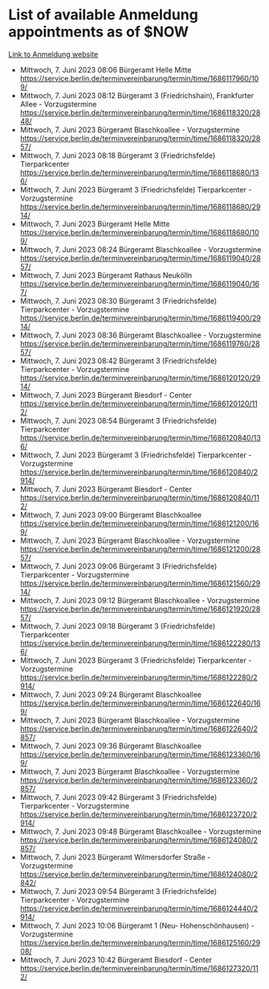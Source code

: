 # List of available Anmeldung appointments as of $NOW
[Link to Anmeldung website](https://service.berlin.de/terminvereinbarung/termin/tag.php?termin=1&anliegen[]=120686&dienstleisterlist=122210,122217,327316,122219,327312,122227,327314,122231,327346,122243,327348,122254,122252,329742,122260,329745,122262,329748,122271,327278,122273,327274,122277,327276,330436,122280,327294,122282,327290,122284,327292,122291,327270,122285,327266,122286,327264,122296,327268,150230,329760,122297,327286,122294,327284,122312,329763,122314,329775,122304,327330,122311,327334,122309,327332,317869,122281,327352,122279,329772,122283,122276,327324,122274,327326,122267,329766,122246,327318,122251,327320,122257,327322,122208,327298,122226,327300&herkunft=http%3A%2F%2Fservice.berlin.de%2Fdienstleistung%2F120686%2F)
- Mittwoch, 7. Juni 2023 08:06 Bürgeramt Helle Mitte https://service.berlin.de/terminvereinbarung/termin/time/1686117960/109/
- Mittwoch, 7. Juni 2023 08:12 Bürgeramt 3 (Friedrichshain), Frankfurter Allee - Vorzugstermine https://service.berlin.de/terminvereinbarung/termin/time/1686118320/2848/
- Mittwoch, 7. Juni 2023  Bürgeramt Blaschkoallee - Vorzugstermine https://service.berlin.de/terminvereinbarung/termin/time/1686118320/2857/
- Mittwoch, 7. Juni 2023 08:18 Bürgeramt 3 (Friedrichsfelde) Tierparkcenter https://service.berlin.de/terminvereinbarung/termin/time/1686118680/136/
- Mittwoch, 7. Juni 2023  Bürgeramt 3 (Friedrichsfelde) Tierparkcenter - Vorzugstermine https://service.berlin.de/terminvereinbarung/termin/time/1686118680/2914/
- Mittwoch, 7. Juni 2023  Bürgeramt Helle Mitte https://service.berlin.de/terminvereinbarung/termin/time/1686118680/109/
- Mittwoch, 7. Juni 2023 08:24 Bürgeramt Blaschkoallee - Vorzugstermine https://service.berlin.de/terminvereinbarung/termin/time/1686119040/2857/
- Mittwoch, 7. Juni 2023  Bürgeramt Rathaus Neukölln https://service.berlin.de/terminvereinbarung/termin/time/1686119040/167/
- Mittwoch, 7. Juni 2023 08:30 Bürgeramt 3 (Friedrichsfelde) Tierparkcenter - Vorzugstermine https://service.berlin.de/terminvereinbarung/termin/time/1686119400/2914/
- Mittwoch, 7. Juni 2023 08:36 Bürgeramt Blaschkoallee - Vorzugstermine https://service.berlin.de/terminvereinbarung/termin/time/1686119760/2857/
- Mittwoch, 7. Juni 2023 08:42 Bürgeramt 3 (Friedrichsfelde) Tierparkcenter - Vorzugstermine https://service.berlin.de/terminvereinbarung/termin/time/1686120120/2914/
- Mittwoch, 7. Juni 2023  Bürgeramt Biesdorf - Center https://service.berlin.de/terminvereinbarung/termin/time/1686120120/112/
- Mittwoch, 7. Juni 2023 08:54 Bürgeramt 3 (Friedrichsfelde) Tierparkcenter https://service.berlin.de/terminvereinbarung/termin/time/1686120840/136/
- Mittwoch, 7. Juni 2023  Bürgeramt 3 (Friedrichsfelde) Tierparkcenter - Vorzugstermine https://service.berlin.de/terminvereinbarung/termin/time/1686120840/2914/
- Mittwoch, 7. Juni 2023  Bürgeramt Biesdorf - Center https://service.berlin.de/terminvereinbarung/termin/time/1686120840/112/
- Mittwoch, 7. Juni 2023 09:00 Bürgeramt Blaschkoallee https://service.berlin.de/terminvereinbarung/termin/time/1686121200/169/
- Mittwoch, 7. Juni 2023  Bürgeramt Blaschkoallee - Vorzugstermine https://service.berlin.de/terminvereinbarung/termin/time/1686121200/2857/
- Mittwoch, 7. Juni 2023 09:06 Bürgeramt 3 (Friedrichsfelde) Tierparkcenter - Vorzugstermine https://service.berlin.de/terminvereinbarung/termin/time/1686121560/2914/
- Mittwoch, 7. Juni 2023 09:12 Bürgeramt Blaschkoallee - Vorzugstermine https://service.berlin.de/terminvereinbarung/termin/time/1686121920/2857/
- Mittwoch, 7. Juni 2023 09:18 Bürgeramt 3 (Friedrichsfelde) Tierparkcenter https://service.berlin.de/terminvereinbarung/termin/time/1686122280/136/
- Mittwoch, 7. Juni 2023  Bürgeramt 3 (Friedrichsfelde) Tierparkcenter - Vorzugstermine https://service.berlin.de/terminvereinbarung/termin/time/1686122280/2914/
- Mittwoch, 7. Juni 2023 09:24 Bürgeramt Blaschkoallee https://service.berlin.de/terminvereinbarung/termin/time/1686122640/169/
- Mittwoch, 7. Juni 2023  Bürgeramt Blaschkoallee - Vorzugstermine https://service.berlin.de/terminvereinbarung/termin/time/1686122640/2857/
- Mittwoch, 7. Juni 2023 09:36 Bürgeramt Blaschkoallee https://service.berlin.de/terminvereinbarung/termin/time/1686123360/169/
- Mittwoch, 7. Juni 2023  Bürgeramt Blaschkoallee - Vorzugstermine https://service.berlin.de/terminvereinbarung/termin/time/1686123360/2857/
- Mittwoch, 7. Juni 2023 09:42 Bürgeramt 3 (Friedrichsfelde) Tierparkcenter - Vorzugstermine https://service.berlin.de/terminvereinbarung/termin/time/1686123720/2914/
- Mittwoch, 7. Juni 2023 09:48 Bürgeramt Blaschkoallee - Vorzugstermine https://service.berlin.de/terminvereinbarung/termin/time/1686124080/2857/
- Mittwoch, 7. Juni 2023  Bürgeramt Wilmersdorfer Straße - Vorzugstermine https://service.berlin.de/terminvereinbarung/termin/time/1686124080/2842/
- Mittwoch, 7. Juni 2023 09:54 Bürgeramt 3 (Friedrichsfelde) Tierparkcenter - Vorzugstermine https://service.berlin.de/terminvereinbarung/termin/time/1686124440/2914/
- Mittwoch, 7. Juni 2023 10:06 Bürgeramt 1 (Neu- Hohenschönhausen) - Vorzugstermine https://service.berlin.de/terminvereinbarung/termin/time/1686125160/2908/
- Mittwoch, 7. Juni 2023 10:42 Bürgeramt Biesdorf - Center https://service.berlin.de/terminvereinbarung/termin/time/1686127320/112/

